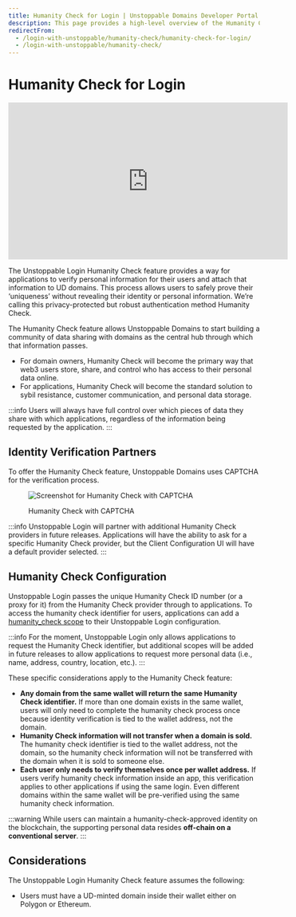 ```yaml
---
title: Humanity Check for Login | Unstoppable Domains Developer Portal
description: This page provides a high-level overview of the Humanity Check feature for Unstoppable Login.
redirectFrom:
  - /login-with-unstoppable/humanity-check/humanity-check-for-login/
  - /login-with-unstoppable/humanity-check/
---
```


# Humanity Check for Login

<div class="video-container">
<iframe width="560" height="315" src="https://www.youtube.com/embed/w2R2GUnzgOE" title="YouTube video player" frameborder="0" allow="accelerometer; autoplay; clipboard-write; encrypted-media; gyroscope; picture-in-picture" allowfullscreen></iframe>
</div>

The Unstoppable Login Humanity Check feature provides a way for applications to verify personal information for their users and attach that information to UD domains. This process allows users to safely prove their ‘uniqueness’ without revealing their identity or personal information. We’re calling this privacy-protected but robust authentication method Humanity Check.

The Humanity Check feature allows Unstoppable Domains to start building a community of data sharing with domains as the central hub through which that information passes.

- For domain owners, Humanity Check will become the primary way that web3 users store, share, and control who has access to their personal data online.
- For applications, Humanity Check will become the standard solution to sybil resistance, customer communication, and personal data storage.

:::info
Users will always have full control over which pieces of data they share with which applications, regardless of the information being requested by the application.
:::

## Identity Verification Partners

To offer the Humanity Check feature, Unstoppable Domains uses CAPTCHA for the verification process.

<figure class="one-third-inline-block">

![Screenshot for Humanity Check with CAPTCHA](/images/captcha_humanity_check.png)

<figcaption>Humanity Check with CAPTCHA</figcaption>
</figure>

:::info
Unstoppable Login will partner with additional Humanity Check providers in future releases. Applications will have the ability to ask for a specific Humanity Check provider, but the Client Configuration UI will have a default provider selected.
:::

## Humanity Check Configuration

Unstoppable Login passes the unique Humanity Check ID number (or a proxy for it) from the Humanity Check provider through to applications. To access the humanity check identifier for users, applications can add a [humanity_check scope](/identity/guides/login-scopes.md#humanity_check) to their Unstoppable Login configuration.

:::info
For the moment, Unstoppable Login only allows applications to request the Humanity Check identifier, but additional scopes will be added in future releases to allow applications to request more personal data (i.e., name, address, country, location, etc.).
:::

These specific considerations apply to the Humanity Check feature:

- **Any domain from the same wallet will return the same Humanity Check identifier.** If more than one domain exists in the same wallet, users will only need to complete the humanity check process once because identity verification is tied to the wallet address, not the domain.
- **Humanity Check information will not transfer when a domain is sold.** The humanity check identifier is tied to the wallet address, not the domain, so the humanity check information will not be transferred with the domain when it is sold to someone else.
- **Each user only needs to verify themselves once per wallet address.** If users verify humanity check information inside an app, this verification applies to other applications if using the same login. Even different domains within the same wallet will be pre-verified using the same humanity check information.

:::warning
While users can maintain a humanity-check-approved identity on the blockchain, the supporting personal data resides **off-chain on a conventional server**.
:::

## Considerations

The Unstoppable Login Humanity Check feature assumes the following:

- Users must have a UD-minted domain inside their wallet either on Polygon or Ethereum.
